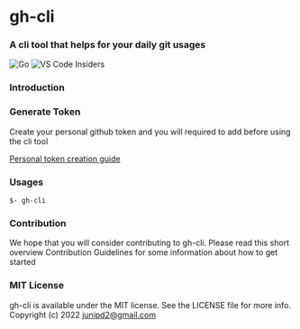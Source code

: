# gh-cli

### A cli tool that helps for your daily git usages

![Go](https://img.shields.io/badge/go-%2300ADD8.svg?style=for-the-badge&logo=go&logoColor=white) ![VS Code Insiders](https://img.shields.io/badge/VS%20Code%20Insiders-35b393.svg?style=for-the-badge&logo=visual-studio-code&logoColor=white)


### Introduction

### Generate Token

Create your personal github token and you will required to add before using the cli tool

[Personal token creation guide](https://docs.github.com/en/enterprise-server@3.4/authentication/keeping-your-account-and-data-secure/creating-a-personal-access-token)

### Usages

```
$- gh-cli

```

### Contribution
We hope that you will consider contributing to gh-cli. Please read this short overview Contribution Guidelines for some information about how to get started

### MIT License
gh-cli is available under the MIT license. See the LICENSE file for more info.
Copyright (c) 2022 junipd2@gmail.com



